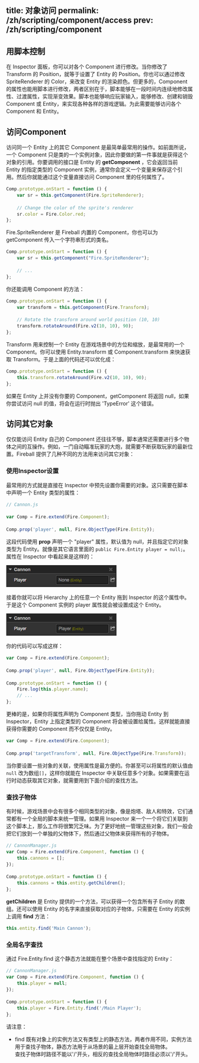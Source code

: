 title: 对象访问
permalink: /zh/scripting/component/access
prev: /zh/scripting/component
---

## 用脚本控制

在 Inspector 面板，你可以对各个 Component 进行修改。当你修改了 Transform 的 Position，就等于设置了 Entity 的 Position。你也可以通过修改 SpriteRenderer 的 Color，来改变 Entity 的渲染颜色。但更多的，Component 的属性也能用脚本进行修改，两者区别在于，脚本能够在一段时间内连续地修改属性、过渡属性，实现渐变效果。脚本也能够响应玩家输入，能够修改、创建和销毁 Component 或 Entity，来实现各种各样的游戏逻辑。为此需要能够访问各个 Component 和 Entity。

## 访问Component

访问同一个 Entity 上的其它 Component 是最简单最常用的操作。如前面所说，一个 Component 只是类的一个实例对象，因此你要做的第一件事就是获得这个对象的引用。你要调用的接口是 Entity 的 **getComponent** ，它会返回当前 Entity 的指定类型的 Component 实例，通常你会定义一个变量来保存这个引用。然后你就能通过这个变量直接访问 Component 里的任何属性了。

```js
Comp.prototype.onStart = function () {
    var sr = this.getComponent(Fire.SpriteRenderer);

    // Change the color of the sprite's renderer
    sr.color = Fire.Color.red;
};
```

Fire.SpriteRenderer 是 Fireball 内置的 Component，你也可以为 getComponent 传入一个字符串形式的类名。

```js
Comp.prototype.onStart = function () {
    var sr = this.getComponent("Fire.SpriteRenderer");

    // ...
};
```

你还能调用 Component 的方法：

```js
Comp.prototype.onStart = function () {
    var transform = this.getComponent(Fire.Transform);

    // Rotate the transform around world position (10, 10)
    transform.rotateAround(Fire.v2(10, 10), 90);
};
```

Transform 用来控制一个 Entity 在游戏场景中的方位和缩放，是最常用的一个 Component。你可以使用 Entity.transform 或 Component.transform 来快速获取 Transform。于是上面的代码还可以优化成：

```js
Comp.prototype.onStart = function () {
    this.transform.rotateAround(Fire.v2(10, 10), 90);
};
```

如果在 Entity 上并没有你要的 Component，getComponent 将返回 null，如果你尝试访问 null 的值，将会在运行时抛出 'TypeError' 这个错误。

## 访问其它对象

仅仅能访问 Entity 自己的 Component 还往往不够，脚本通常还需要进行多个物体之间的互操作。例如，一门自动瞄准玩家的大炮，就需要不断获取玩家的最新位置。Fireball 提供了几种不同的方法用来访问其它对象：

### 使用Inspector设置

最常用的方式就是直接在 Inspector 中预先设置你需要的对象。这只需要在脚本中声明一个 Entity 类型的属性：

```js
// Cannon.js

var Comp = Fire.extend(Fire.Component);

Comp.prop('player', null, Fire.ObjectType(Fire.Entity));
```

这段代码使用 **prop** 声明一个 "player" 属性，默认值为 null，并且指定它的对象类型为 Entity。就像是其它语言里面的 `public Fire.Entity player = null;`。属性在 Inspector 中看起来是这样的：

![player-in-inspector-null](./img/player-in-inspector-null.png)

接着你就可以将 Hierarchy 上的任意一个 Entity 拖到 Inspector 的这个属性中。于是这个 Component 实例的 player 属性就会被设置成这个 Entity。

![player-in-inspector](./img/player-in-inspector.png)

你的代码可以写成这样：

```js
var Comp = Fire.extend(Fire.Component);

Comp.prop('player', null, Fire.ObjectType(Fire.Entity));

Comp.prototype.onStart = function () {
    Fire.log(this.player.name);
    // ...
};
```

更棒的是，如果你将属性声明为 Component 类型，当你拖动 Entity 到 Inspector，Entity 上指定类型的 Component 将会被设置给属性。这样就能直接获得你需要的  Component 而不仅仅是 Entity。

```js
var Comp = Fire.extend(Fire.Component);

Comp.prop('targetTransform', null, Fire.ObjectType(Fire.Transform));
```

当你要设置一些对象的关联，使用属性是最方便的。你甚至可以将属性的默认值由 `null` 改为数组`[]`，这样你就能在 Inspector 中关联任意多个对象。如果需要在运行时动态获取其它对象，就需要用到下面介绍的查找方法。

### 查找子物体

有时候，游戏场景中会有很多个相同类型的对象，像是炮塔、敌人和特效，它们通常都有一个全局的脚本来统一管理。如果用 Inspector 来一个一个将它们关联到这个脚本上，那么工作将很繁冗乏味。为了更好地统一管理这些对象，我们一般会把它们放到一个单独的父物体下，然后通过父物体来获得所有的子物体。

```js
// CannonManager.js
var Comp = Fire.extend(Fire.Component, function () {
    this.cannons = [];
});

Comp.prototype.onStart = function () {
    this.cannons = this.entity.getChildren();
};
```

**getChildren** 是 Entity 提供的一个方法，可以获得一个包含所有子 Entity 的数组。还可以使用 Entity 的名字来直接获取对应的子物体，只需要在 Entity 的实例上调用 **find** 方法：

```js
this.entity.find('Main Cannon');
```

### 全局名字查找

通过 Fire.Entity.find 这个静态方法就能在整个场景中查找指定的 Entity：

```js
// CannonManager.js
var Comp = Fire.extend(Fire.Component, function () {
    this.player = null;
});

Comp.prototype.onStart = function () {
    this.player = Fire.Entity.find('/Main Player');
};
```

请注意：
- find 既有对象上的实例方法又有类型上的静态方法，两者作用不同，实例方法用于查找子物体，静态方法用于从场景的最上层开始查找全局物体。  
  查找子物体时路径不能以'/'开头，相反的查找全局物体时路径必须以'/'开头。
